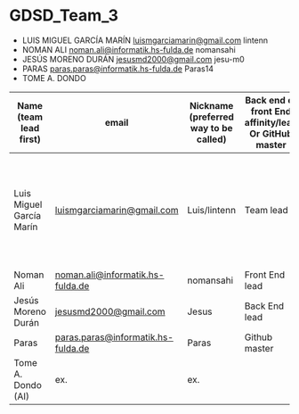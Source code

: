 # GDSD_Team_3
- LUIS MIGUEL GARCÍA MARÍN luismgarciamarin@gmail.com lintenn
- NOMAN ALI noman.ali@informatik.hs-fulda.de nomansahi
- JESÚS MORENO DURÁN jesusmd2000@gmail.com jesu-m0
- PARAS paras.paras@informatik.hs-fulda.de Paras14
- TOME A. DONDO 

| Name (team lead first)   | email | Nickname (preferred way to be called) | Back end or front End affinity/lead Or GitHub master | Can meet these times outside class |
| ------------------------ | ----- | --------------------------------------| ---------------------------------------------------- | ---------------------------------- |
| Luis Miguel García Marín | luismgarciamarin@gmail.com | Luis/lintenn     | Team lead                                            | M:11:25-13:30, Tu:15:20-18:30, W:11:00-16:30, Th:11:00-16:30, F:11:00-15:00 |
| Noman Ali                | noman.ali@informatik.hs-fulda.de | nomansahi  | Front End lead                                       |    ex.                             |
| Jesús Moreno Durán       | jesusmd2000@gmail.com | Jesus                 | Back End lead                                        |    ex.                             |
| Paras                    | paras.paras@informatik.hs-fulda.de | Paras    | Github master                                        |    ex.                             |
| Tome A. Dondo (AI)       | ex.   | ex.                                   |                                                      |    ex.                             |
